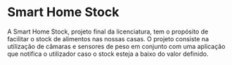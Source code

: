 # Smart Home Stock

A Smart Home Stock, projeto final da licenciatura, tem o propósito de facilitar o stock de alimentos nas nossas casas. O projeto consiste na utilização de câmaras e sensores de peso em conjunto com uma aplicação que notifica o utilizador caso o stock esteja a baixo do valor definido.

